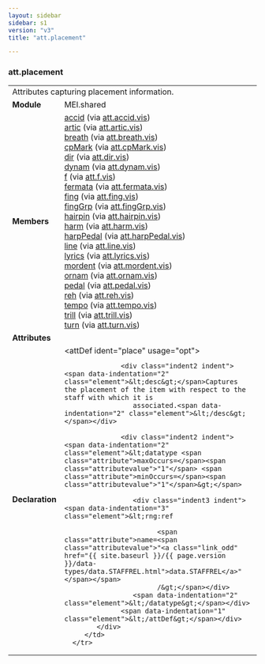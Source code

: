```yaml
---
layout: sidebar
sidebar: s1
version: "v3"
title: "att.placement"

---
```


<div class="classSpec att">
   <h3 id="att.placement">att.placement</h3>
   <table class="wovenodd">
      <tr>
         <td colspan="2" class="wovenodd-col2">Attributes capturing placement information.</td>
      </tr>
      <tr>
         <td class="wovenodd-col1"><strong>Module</strong></td>
         <td class="wovenodd-col2">MEI.shared</td>
      </tr>
      <tr>
         <td class="wovenodd-col1"><strong>Members</strong></td>
         <td class="wovenodd-col2">
            <div class="parent">
               <div><a class="link_odd_elementSpec" href="{{ site.baseurl }}/{{ page.version }}/elements/accid.html">accid</a><span> (via <a class="link_odd_classSpec" href="{{ site.baseurl }}/{{ page.version }}/attribute-classes/att.accid.vis.html">att.accid.vis</a>)</span></div>
               <div><a class="link_odd_elementSpec" href="{{ site.baseurl }}/{{ page.version }}/elements/artic.html">artic</a><span> (via <a class="link_odd_classSpec" href="{{ site.baseurl }}/{{ page.version }}/attribute-classes/att.artic.vis.html">att.artic.vis</a>)</span></div>
               <div><a class="link_odd_elementSpec" href="{{ site.baseurl }}/{{ page.version }}/elements/breath.html">breath</a><span> (via <a class="link_odd_classSpec" href="{{ site.baseurl }}/{{ page.version }}/attribute-classes/att.breath.vis.html">att.breath.vis</a>)</span></div>
               <div><a class="link_odd_elementSpec" href="{{ site.baseurl }}/{{ page.version }}/elements/cpMark.html">cpMark</a><span> (via <a class="link_odd_classSpec" href="{{ site.baseurl }}/{{ page.version }}/attribute-classes/att.cpMark.vis.html">att.cpMark.vis</a>)</span></div>
               <div><a class="link_odd_elementSpec" href="{{ site.baseurl }}/{{ page.version }}/elements/dir.html">dir</a><span> (via <a class="link_odd_classSpec" href="{{ site.baseurl }}/{{ page.version }}/attribute-classes/att.dir.vis.html">att.dir.vis</a>)</span></div>
               <div><a class="link_odd_elementSpec" href="{{ site.baseurl }}/{{ page.version }}/elements/dynam.html">dynam</a><span> (via <a class="link_odd_classSpec" href="{{ site.baseurl }}/{{ page.version }}/attribute-classes/att.dynam.vis.html">att.dynam.vis</a>)</span></div>
               <div><a class="link_odd_elementSpec" href="{{ site.baseurl }}/{{ page.version }}/elements/f.html">f</a><span> (via <a class="link_odd_classSpec" href="{{ site.baseurl }}/{{ page.version }}/attribute-classes/att.f.vis.html">att.f.vis</a>)</span></div>
               <div><a class="link_odd_elementSpec" href="{{ site.baseurl }}/{{ page.version }}/elements/fermata.html">fermata</a><span> (via <a class="link_odd_classSpec" href="{{ site.baseurl }}/{{ page.version }}/attribute-classes/att.fermata.vis.html">att.fermata.vis</a>)</span></div>
               <div><a class="link_odd_elementSpec" href="{{ site.baseurl }}/{{ page.version }}/elements/fing.html">fing</a><span> (via <a class="link_odd_classSpec" href="{{ site.baseurl }}/{{ page.version }}/attribute-classes/att.fing.vis.html">att.fing.vis</a>)</span></div>
               <div><a class="link_odd_elementSpec" href="{{ site.baseurl }}/{{ page.version }}/elements/fingGrp.html">fingGrp</a><span> (via <a class="link_odd_classSpec" href="{{ site.baseurl }}/{{ page.version }}/attribute-classes/att.fingGrp.vis.html">att.fingGrp.vis</a>)</span></div>
               <div><a class="link_odd_elementSpec" href="{{ site.baseurl }}/{{ page.version }}/elements/hairpin.html">hairpin</a><span> (via <a class="link_odd_classSpec" href="{{ site.baseurl }}/{{ page.version }}/attribute-classes/att.hairpin.vis.html">att.hairpin.vis</a>)</span></div>
               <div><a class="link_odd_elementSpec" href="{{ site.baseurl }}/{{ page.version }}/elements/harm.html">harm</a><span> (via <a class="link_odd_classSpec" href="{{ site.baseurl }}/{{ page.version }}/attribute-classes/att.harm.vis.html">att.harm.vis</a>)</span></div>
               <div><a class="link_odd_elementSpec" href="{{ site.baseurl }}/{{ page.version }}/elements/harpPedal.html">harpPedal</a><span> (via <a class="link_odd_classSpec" href="{{ site.baseurl }}/{{ page.version }}/attribute-classes/att.harpPedal.vis.html">att.harpPedal.vis</a>)</span></div>
               <div><a class="link_odd_elementSpec" href="{{ site.baseurl }}/{{ page.version }}/elements/line.html">line</a><span> (via <a class="link_odd_classSpec" href="{{ site.baseurl }}/{{ page.version }}/attribute-classes/att.line.vis.html">att.line.vis</a>)</span></div>
               <div><a class="link_odd_elementSpec" href="{{ site.baseurl }}/{{ page.version }}/elements/lyrics.html">lyrics</a><span> (via <a class="link_odd_classSpec" href="{{ site.baseurl }}/{{ page.version }}/attribute-classes/att.lyrics.vis.html">att.lyrics.vis</a>)</span></div>
               <div><a class="link_odd_elementSpec" href="{{ site.baseurl }}/{{ page.version }}/elements/mordent.html">mordent</a><span> (via <a class="link_odd_classSpec" href="{{ site.baseurl }}/{{ page.version }}/attribute-classes/att.mordent.vis.html">att.mordent.vis</a>)</span></div>
               <div><a class="link_odd_elementSpec" href="{{ site.baseurl }}/{{ page.version }}/elements/ornam.html">ornam</a><span> (via <a class="link_odd_classSpec" href="{{ site.baseurl }}/{{ page.version }}/attribute-classes/att.ornam.vis.html">att.ornam.vis</a>)</span></div>
               <div><a class="link_odd_elementSpec" href="{{ site.baseurl }}/{{ page.version }}/elements/pedal.html">pedal</a><span> (via <a class="link_odd_classSpec" href="{{ site.baseurl }}/{{ page.version }}/attribute-classes/att.pedal.vis.html">att.pedal.vis</a>)</span></div>
               <div><a class="link_odd_elementSpec" href="{{ site.baseurl }}/{{ page.version }}/elements/reh.html">reh</a><span> (via <a class="link_odd_classSpec" href="{{ site.baseurl }}/{{ page.version }}/attribute-classes/att.reh.vis.html">att.reh.vis</a>)</span></div>
               <div><a class="link_odd_elementSpec" href="{{ site.baseurl }}/{{ page.version }}/elements/tempo.html">tempo</a><span> (via <a class="link_odd_classSpec" href="{{ site.baseurl }}/{{ page.version }}/attribute-classes/att.tempo.vis.html">att.tempo.vis</a>)</span></div>
               <div><a class="link_odd_elementSpec" href="{{ site.baseurl }}/{{ page.version }}/elements/trill.html">trill</a><span> (via <a class="link_odd_classSpec" href="{{ site.baseurl }}/{{ page.version }}/attribute-classes/att.trill.vis.html">att.trill.vis</a>)</span></div>
               <div><a class="link_odd_elementSpec" href="{{ site.baseurl }}/{{ page.version }}/elements/turn.html">turn</a><span> (via <a class="link_odd_classSpec" href="{{ site.baseurl }}/{{ page.version }}/attribute-classes/att.turn.vis.html">att.turn.vis</a>)</span></div>
            </div>
         </td>
      </tr>
      <tr>
         <td class="wovenodd-col1"><strong>Attributes</strong></td>
         <td class="wovenodd-col2"></td>
      </tr>
      <tr>
         <td class="wovenodd-col1"><strong>Declaration</strong></td>
         <td class="wovenodd-col2">
            <div xml:space="preserve" class="pre">
               <div class="indent1 indent"><span data-indentation="1" class="element">&lt;attDef <span class="attribute">ident=</span><span class="attributevalue">"place"</span> <span class="attribute">usage=</span><span class="attributevalue">"opt"</span>&gt;</span>
                  
                  <div class="indent2 indent"><span data-indentation="2" class="element">&lt;desc&gt;</span>Captures the placement of the item with respect to the staff with which it is
                     associated.<span data-indentation="2" class="element">&lt;/desc&gt;</span></div>
                  
                  <div class="indent2 indent"><span data-indentation="2" class="element">&lt;datatype <span class="attribute">maxOccurs=</span><span class="attributevalue">"1"</span> <span class="attribute">minOccurs=</span><span class="attributevalue">"1"</span>&gt;</span>
                     
                     <div class="indent3 indent"><span data-indentation="3" class="element">&lt;rng:ref
                           
                           <span class="attribute">name=<span class="attributevalue">"<a class="link_odd" href="{{ site.baseurl }}/{{ page.version }}/data-types/data.STAFFREL.html">data.STAFFREL</a>"</span></span>
                           /&gt;</span></div>
                     <span data-indentation="2" class="element">&lt;/datatype&gt;</span></div>
                  <span data-indentation="1" class="element">&lt;/attDef&gt;</span></div>
            </div>
         </td>
      </tr>
   </table>
</div>